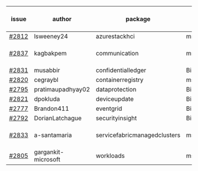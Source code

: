 | issue | author | package | assignee | bot advice | created date of issue | target release date | date from target |
| ------ | ------ | ------ | ------ | ------ | ------ | ------ | :-----: |
| [#2812](https://github.com/Azure/sdk-release-request/issues/2812) | lsweeney24 | azurestackhci | msyyc |   | 05-16 | 05-30 |   |
| [#2837](https://github.com/Azure/sdk-release-request/issues/2837) | kagbakpem | communication | msyyc |   release date < 2 ! <br> | 05-23 | 05-25 | 0 |
| [#2831](https://github.com/Azure/sdk-release-request/issues/2831) | musabbir | confidentialledger | BigCat20196 |   | 05-19 | 06-02 |   |
| [#2820](https://github.com/Azure/sdk-release-request/issues/2820) | cegraybl | containerregistry | msyyc |   | 05-17 | 05-31 |   |
| [#2795](https://github.com/Azure/sdk-release-request/issues/2795) | pratimaupadhyay02 | dataprotection | BigCat20196 |   | 05-13 | 05-30 |   |
| [#2821](https://github.com/Azure/sdk-release-request/issues/2821) | dpokluda | deviceupdate | BigCat20196 |   | 05-18 | 05-31 |   |
| [#2777](https://github.com/Azure/sdk-release-request/issues/2777) | Brandon411 | eventgrid | BigCat20196 |   | 05-11 | 05-13 |   |
| [#2792](https://github.com/Azure/sdk-release-request/issues/2792) | DorianLatchague | securityinsight | BigCat20196 |   | 05-12 | 05-16 |   |
| [#2833](https://github.com/Azure/sdk-release-request/issues/2833) | a-santamaria | servicefabricmanagedclusters | msyyc |   release date < 2 ! <br> | 05-19 | 05-23 | -1 |
| [#2805](https://github.com/Azure/sdk-release-request/issues/2805) | gargankit-microsoft | workloads | msyyc |   | 05-16 | 06-15 |   |
